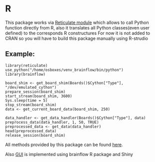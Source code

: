 # R
This package works via [Reticulate module](https://rstudio.github.io/reticulate/articles/introduction.html) which allows to call Python function directly from R, also it translates all Python classes(even user defined) to the corresponds R constructures 
For now it is not added to CRAN so you will have to build this package manually using R-strudio

## Example:
```
library(reticulate)
use_python("/home/osboxes/venv_brainflow/bin/python")
library(brainflow)

board_shim <- get_board_shim(Boards()$Cython["Type"], "/dev/emulated_cython")
prepare_session(board_shim)
start_stream(board_shim, 3600)
Sys.sleep(time = 5)
stop_stream(board_shim)
data <- get_current_board_data(board_shim, 250)

data_handler <- get_data_handler(Boards()$Cython["Type"], data)
preprocess_data(data_handler, 1, 50, TRUE)
preprocessed_data <- get_data(data_handler)
head(preprocessed_data)
release_session(board_shim)
```
All methods provided by this package can be found [here](https://github.com/Andrey1994/brainflow/tree/master/r-package/brainflow/R).

Also [GUI](https://github.com/Andrey1994/brainflow/tree/master/gui) is implemented using brainflow R package and Shiny
